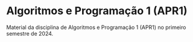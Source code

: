 # Algoritmos e Programação 1 (APR1)
Material da disciplina de Algoritmos e Programação 1 (APR1) no primeiro semestre de 2024.
